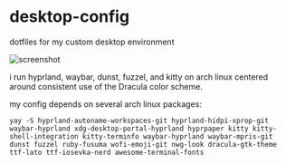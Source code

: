 # desktop-config

dotfiles for my custom desktop environment

![screenshot](https://user-images.githubusercontent.com/22794371/233259730-1b22258e-7659-4426-b80a-7ad83d156964.png)

i run hyprland, waybar, dunst, fuzzel, and kitty on arch linux centered around consistent use of the Dracula color scheme. 

my config depends on several arch linux packages:

`yay -S hyprland-autoname-workspaces-git hyprland-hidpi-xprop-git waybar-hyprland xdg-desktop-portal-hyprland hyprpaper kitty kitty-shell-integration kitty-terminfo waybar-hyprland waybar-mpris-git dunst fuzzel ruby-fusuma wofi-emoji-git nwg-look dracula-gtk-theme ttf-lato ttf-iosevka-nerd awesome-terminal-fonts`
